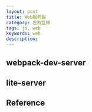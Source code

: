 ```yaml
---
layout: post
title: Web服务器
category: 左右互搏
tags: js, web
keywords: web
description: 
---
```


## webpack-dev-server

## lite-server

## Reference

